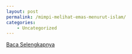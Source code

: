 ```yaml
---
layout: post
permalink: /mimpi-melihat-emas-menurut-islam/
categories:
    - Uncategorized
---
```


[Baca Selengkapnya](/03)
